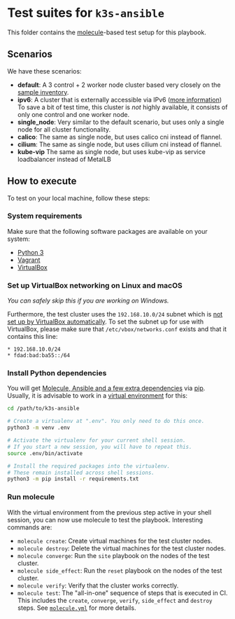 # Test suites for `k3s-ansible`

This folder contains the [molecule](https://molecule.rtfd.io/)-based test setup for this playbook.

## Scenarios

We have these scenarios:

- **default**:
  A 3 control + 2 worker node cluster based very closely on the [sample inventory](../inventory/sample/).
- **ipv6**:
  A cluster that is externally accessible via IPv6 ([more information](ipv6/README.md))
  To save a bit of test time, this cluster is _not_ highly available, it consists of only one control and one worker node.
- **single_node**:
  Very similar to the default scenario, but uses only a single node for all cluster functionality.
- **calico**:
  The same as single node, but uses calico cni instead of flannel.
- **cilium**:
  The same as single node, but uses cilium cni instead of flannel.
- **kube-vip**
  The same as single node, but uses kube-vip as service loadbalancer instead of MetalLB

## How to execute

To test on your local machine, follow these steps:

### System requirements

Make sure that the following software packages are available on your system:

- [Python 3](https://www.python.org/downloads)
- [Vagrant](https://www.vagrantup.com/downloads)
- [VirtualBox](https://www.virtualbox.org/wiki/Downloads)

### Set up VirtualBox networking on Linux and macOS

_You can safely skip this if you are working on Windows._

Furthermore, the test cluster uses the `192.168.10.0/24` subnet which is [not set up by VirtualBox automatically](https://www.virtualbox.org/manual/ch06.html#network_hostonly).
To set the subnet up for use with VirtualBox, please make sure that `/etc/vbox/networks.conf` exists and that it contains this line:

```
* 192.168.10.0/24
* fdad:bad:ba55::/64
```

### Install Python dependencies

You will get [Molecule, Ansible and a few extra dependencies](../requirements.txt) via [pip](https://pip.pypa.io/).
Usually, it is advisable to work in a [virtual environment](https://docs.python.org/3/tutorial/venv.html) for this:

```bash
cd /path/to/k3s-ansible

# Create a virtualenv at ".env". You only need to do this once.
python3 -m venv .env

# Activate the virtualenv for your current shell session.
# If you start a new session, you will have to repeat this.
source .env/bin/activate

# Install the required packages into the virtualenv.
# These remain installed across shell sessions.
python3 -m pip install -r requirements.txt
```

### Run molecule

With the virtual environment from the previous step active in your shell session, you can now use molecule to test the playbook.
Interesting commands are:

- `molecule create`: Create virtual machines for the test cluster nodes.
- `molecule destroy`: Delete the virtual machines for the test cluster nodes.
- `molecule converge`: Run the `site` playbook on the nodes of the test cluster.
- `molecule side_effect`: Run the `reset` playbook on the nodes of the test cluster.
- `molecule verify`: Verify that the cluster works correctly.
- `molecule test`: The "all-in-one" sequence of steps that is executed in CI.
  This includes the `create`, `converge`, `verify`, `side_effect` and `destroy` steps.
  See [`molecule.yml`](default/molecule.yml) for more details.

